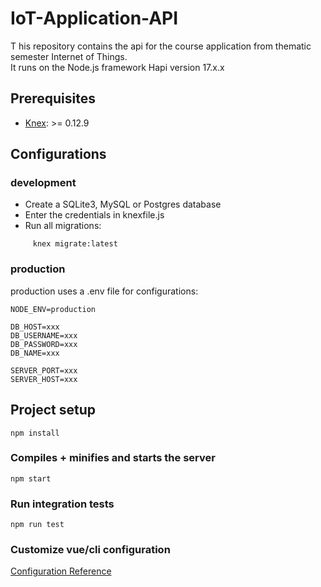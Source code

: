 # IoT-Application-API
T
his repository contains the api for the course application from thematic semester Internet of Things.   
It runs on the Node.js framework Hapi version 17.x.x

## Prerequisites

* [Knex](https://www.npmjs.com/package/knex): >= 0.12.9

## Configurations

### development

* Create a SQLite3, MySQL or Postgres database
* Enter the credentials in knexfile.js
* Run all migrations:
```
     knex migrate:latest
```

### production

production uses a .env file for configurations:
```
NODE_ENV=production

DB_HOST=xxx
DB_USERNAME=xxx
DB_PASSWORD=xxx
DB_NAME=xxx

SERVER_PORT=xxx
SERVER_HOST=xxx
```

## Project setup

```
npm install
```

### Compiles + minifies and starts the server
```
npm start
```

### Run integration tests
```
npm run test
```

### Customize vue/cli configuration

[Configuration Reference](https://cli.vuejs.org/config/)
